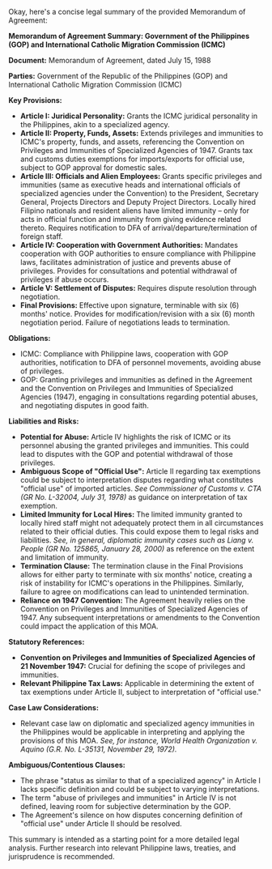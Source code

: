 Okay, here's a concise legal summary of the provided Memorandum of Agreement:

**Memorandum of Agreement Summary: Government of the Philippines (GOP) and International Catholic Migration Commission (ICMC)**

**Document:** Memorandum of Agreement, dated July 15, 1988

**Parties:** Government of the Republic of the Philippines (GOP) and International Catholic Migration Commission (ICMC)

**Key Provisions:**

*   **Article I: Juridical Personality:**  Grants the ICMC juridical personality in the Philippines, akin to a specialized agency.
*   **Article II: Property, Funds, Assets:**  Extends privileges and immunities to ICMC's property, funds, and assets, referencing the Convention on Privileges and Immunities of Specialized Agencies of 1947. Grants tax and customs duties exemptions for imports/exports for official use, subject to GOP approval for domestic sales.
*   **Article III: Officials and Alien Employees:**  Grants specific privileges and immunities (same as executive heads and international officials of specialized agencies under the Convention) to the President, Secretary General, Projects Directors and Deputy Project Directors.  Locally hired Filipino nationals and resident aliens have limited immunity – only for acts in official function and immunity from giving evidence related thereto. Requires notification to DFA of arrival/departure/termination of foreign staff.
*   **Article IV: Cooperation with Government Authorities:**  Mandates cooperation with GOP authorities to ensure compliance with Philippine laws, facilitates administration of justice and prevents abuse of privileges.  Provides for consultations and potential withdrawal of privileges if abuse occurs.
*   **Article V: Settlement of Disputes:**  Requires dispute resolution through negotiation.
*   **Final Provisions:**  Effective upon signature, terminable with six (6) months' notice.  Provides for modification/revision with a six (6) month negotiation period. Failure of negotiations leads to termination.

**Obligations:**

*   ICMC: Compliance with Philippine laws, cooperation with GOP authorities, notification to DFA of personnel movements, avoiding abuse of privileges.
*   GOP: Granting privileges and immunities as defined in the Agreement and the Convention on Privileges and Immunities of Specialized Agencies (1947), engaging in consultations regarding potential abuses, and negotiating disputes in good faith.

**Liabilities and Risks:**

*   **Potential for Abuse:** Article IV highlights the risk of ICMC or its personnel abusing the granted privileges and immunities. This could lead to disputes with the GOP and potential withdrawal of those privileges.
*   **Ambiguous Scope of "Official Use":** Article II regarding tax exemptions could be subject to interpretation disputes regarding what constitutes "official use" of imported articles. *See Commissioner of Customs v. CTA (GR No. L-32004, July 31, 1978)* as guidance on interpretation of tax exemption.
*   **Limited Immunity for Local Hires:** The limited immunity granted to locally hired staff might not adequately protect them in all circumstances related to their official duties. This could expose them to legal risks and liabilities. *See, in general, diplomatic immunity cases such as Liang v. People (GR No. 125865, January 28, 2000)* as reference on the extent and limitation of immunity.
*   **Termination Clause:** The termination clause in the Final Provisions allows for either party to terminate with six months' notice, creating a risk of instability for ICMC's operations in the Philippines. Similarly, failure to agree on modifications can lead to unintended termination.
*   **Reliance on 1947 Convention:** The Agreement heavily relies on the Convention on Privileges and Immunities of Specialized Agencies of 1947. Any subsequent interpretations or amendments to the Convention could impact the application of this MOA.

**Statutory References:**

*   **Convention on Privileges and Immunities of Specialized Agencies of 21 November 1947:**  Crucial for defining the scope of privileges and immunities.
*   **Relevant Philippine Tax Laws:**  Applicable in determining the extent of tax exemptions under Article II, subject to interpretation of "official use."

**Case Law Considerations:**

*   Relevant case law on diplomatic and specialized agency immunities in the Philippines would be applicable in interpreting and applying the provisions of this MOA. *See, for instance, World Health Organization v. Aquino (G.R. No. L-35131, November 29, 1972).*

**Ambiguous/Contentious Clauses:**

*   The phrase "status as similar to that of a specialized agency" in Article I lacks specific definition and could be subject to varying interpretations.
*   The term "abuse of privileges and immunities" in Article IV is not defined, leaving room for subjective determination by the GOP.
*   The Agreement's silence on how disputes concerning definition of "official use" under Article II should be resolved.

This summary is intended as a starting point for a more detailed legal analysis. Further research into relevant Philippine laws, treaties, and jurisprudence is recommended.
